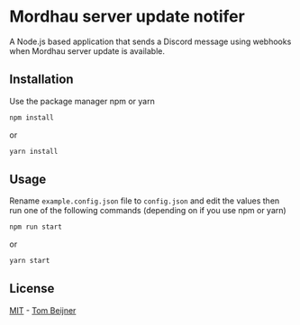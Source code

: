 # Mordhau server update notifer

A Node.js based application that sends a Discord message using webhooks when Mordhau server update is available.

## Installation

Use the package manager npm or yarn

```bash
npm install
```

or

```bash
yarn install
```

## Usage

Rename `example.config.json` file to `config.json` and edit the values then run one of the following commands (depending on if you use npm or yarn)

```bash
npm run start
```

or

```bash
yarn start
```

## License

[MIT](https://choosealicense.com/licenses/mit/) - [Tom Beijner](https://tombeijner.com)
